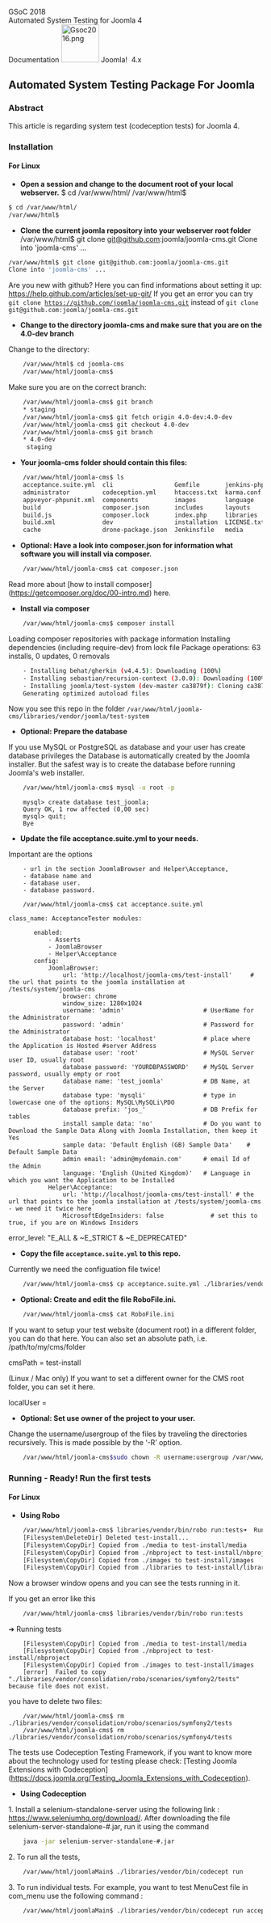 <!-- Filename: J4.x:Automated_System_Testing / Display title: Automated System Testing -->

<span id="main-portal-heading">GSoC 2018  
Automated System Testing for Joomla 4  
Documentation</span> [<img
src="https://docs.joomla.org/images/thumb/7/7d/Gsoc2016.png/75px-Gsoc2016.png"
decoding="async"
srcset="https://docs.joomla.org/images/thumb/7/7d/Gsoc2016.png/113px-Gsoc2016.png 1.5x, https://docs.joomla.org/images/thumb/7/7d/Gsoc2016.png/150px-Gsoc2016.png 2x"
data-file-width="373" data-file-height="373" width="75" height="75"
alt="Gsoc2016.png" />](https://docs.joomla.org/GSOC_2018 "GSOC 2018")
Joomla!  4.x

## Automated System Testing Package For Joomla

### Abstract

This article is regarding system test (codeception tests) for Joomla 4.

### Installation

#### For Linux

- **Open a session and change to the document root of your local
  webserver.**
    $ cd /var/www/html/
    /var/www/html$
```bash
$ cd /var/www/html/
/var/www/html$
```
- **Clone the current joomla repository into your webserver root
  folder**
    /var/www/html$ git clone git@github.com:joomla/joomla-cms.git
    Clone into 'joomla-cms' ...
```bash
/var/www/html$ git clone git@github.com:joomla/joomla-cms.git
Clone into 'joomla-cms' ...
```

Are you new with github? Here you can find informations about setting it
up: <a href="https://help.github.com/articles/set-up-git/"
class="external free" target="_blank"
rel="nofollow noreferrer noopener">https://help.github.com/articles/set-up-git/</a>
If you get an error you can try
`git clone `<a href="https://github.com/joomla/joomla-cms.git" class="external free"
target="_blank"
rel="nofollow noreferrer noopener"><code>https://github.com/joomla/joomla-cms.git</code></a>
instead of `git clone git@github.com:joomla/joomla-cms.git`

- **Change to the directory joomla-cms and make sure that you are on the
  4.0-dev branch**

Change to the directory:

```bash
    /var/www/html$ cd joomla-cms
    /var/www/html/joomla-cms$
```

Make sure you are on the correct branch:

```bash
    /var/www/html/joomla-cms$ git branch
    * staging
    /var/www/html/joomla-cms$ git fetch origin 4.0-dev:4.0-dev
    /var/www/html/joomla-cms$ git checkout 4.0-dev
    /var/www/html/joomla-cms$ git branch
    * 4.0-dev 
     staging
```

- **Your joomla-cms folder should contain this files:**

```bash
    /var/www/html/joomla-cms$ ls
    acceptance.suite.yml  cli                 Gemfile       jenkins-phpunit.xml  modules            RoboFile.php          web.config.txt
    administrator         codeception.yml     htaccess.txt  karma.conf.js        package.json       robots.txt.dist
    appveyor-phpunit.xml  components          images        language             phpunit.xml.dist   scss-lint.yml
    build                 composer.json       includes      layouts              plugins            templates
    build.js              composer.lock       index.php     libraries            README.md          tests
    build.xml             dev                 installation  LICENSE.txt          README.txt         tmp
    cache                 drone-package.json  Jenkinsfile   media                RoboFile.dist.ini  travisci-phpunit.xml
```

- **Optional: Have a look into composer.json for information what
  software you will install via composer.**

```bash
    /var/www/html/joomla-cms$ cat composer.json
```

Read more about \[how to install
composer\](<a href="https://getcomposer.org/doc/00-intro.md" class="external free"
target="_blank"
rel="nofollow noreferrer noopener">https://getcomposer.org/doc/00-intro.md</a>)
here.

- **Install via composer**

```bash
    /var/www/html/joomla-cms$ composer install
```

Loading composer repositories with package information Installing
dependencies (including require-dev) from lock file Package operations:
63 installs, 0 updates, 0 removals

```bash
    - Installing behat/gherkin (v4.4.5): Downloading (100%)
    - Installing sebastian/recursion-context (3.0.0): Downloading (100%)
    - Installing joomla/test-system (dev-master ca3879f): Cloning ca3879f603
    Generating optimized autoload files
```

Now you see this repo in the folder
`/var/www/html/joomla-cms/libraries/vendor/joomla/test-system`

- **Optional: Prepare the database**

If you use MySQL or PostgreSQL as database and your user has create
database privileges the Database is automatically created by the Joomla
installer. But the safest way is to create the database before running
Joomla's web installer.

```bash
    /var/www/html/joomla-cms$ mysql -u root -p
```

```
    mysql> create database test_joomla;
    Query OK, 1 row affected (0,00 sec)
    mysql> quit;
    Bye
```

- **Update the file acceptance.suite.yml to your needs.**

Important are the options

```
    - url in the section JoomlaBrowser and Helper\Acceptance,
    - database name and
    - database user.
    - database password.

    /var/www/html/joomla-cms$ cat acceptance.suite.yml

class_name: AcceptanceTester modules:

       enabled:
           - Asserts
           - JoomlaBrowser
           - Helper\Acceptance
       config:
           JoomlaBrowser:
               url: 'http://localhost/joomla-cms/test-install'     # the url that points to the joomla installation at /tests/system/joomla-cms
               browser: chrome
               window_size: 1280x1024
               username: 'admin'                      # UserName for the Administrator
               password: 'admin'                      # Password for the Administrator
               database host: 'localhost'             # place where the Application is Hosted #server Address
               database user: 'root'                  # MySQL Server user ID, usually root
               database password: 'YOURDBPASSWORD'    # MySQL Server password, usually empty or root
               database name: 'test_joomla'           # DB Name, at the Server
               database type: 'mysqli'                # type in lowercase one of the options: MySQL\MySQLi\PDO
               database prefix: 'jos_'                # DB Prefix for tables
               install sample data: 'no'              # Do you want to Download the Sample Data Along with Joomla Installation, then keep it Yes
               sample data: 'Default English (GB) Sample Data'    # Default Sample Data
               admin email: 'admin@mydomain.com'      # email Id of the Admin
               language: 'English (United Kingdom)'   # Language in which you want the Application to be Installed
           Helper\Acceptance:
               url: 'http://localhost/joomla-cms/test-install' # the url that points to the joomla installation at /tests/system/joomla-cms - we need it twice here
               MicrosoftEdgeInsiders: false             # set this to true, if you are on Windows Insiders
```

error_level: "E_ALL & ~E_STRICT & ~E_DEPRECATED"

- **Copy the file `acceptance.suite.yml` to this repo.**

Currently we need the configuation file twice!

```bash
    /var/www/html/joomla-cms$ cp acceptance.suite.yml ./libraries/vendor/joomla/test-system/src
```

- **Optional: Create and edit the file RoboFile.ini.**

```bash
    /var/www/html/joomla-cms$ cat RoboFile.ini
```

If you want to setup your test website (document root) in a different
folder, you can do that here. You can also set an absolute path, i.e. /path/to/my/cms/folder

cmsPath = test-install

(Linux / Mac only) If you want to set a different owner for the CMS root
folder, you can set it here.

localUser =

- **Optional: Set use owner of the project to your user.**

Change the username/usergroup of the files by traveling the directories
recursively. This is made possible by the ‘-R’ option.

```bash
    /var/www/html/joomla-cms$sudo chown -R username:usergroup /var/www/html/joomla-cms
```

### Running - Ready! Run the first tests

#### For Linux

- **Using Robo**
```bash
    /var/www/html/joomla-cms$ libraries/vendor/bin/robo run:tests➜  Running tests
    [Filesystem\DeleteDir] Deleted test-install...
    [Filesystem\CopyDir] Copied from ./media to test-install/media
    [Filesystem\CopyDir] Copied from ./nbproject to test-install/nbproject
    [Filesystem\CopyDir] Copied from ./images to test-install/images
    [Filesystem\CopyDir] Copied from ./libraries to test-install/libraries
```
  
Now a browser window opens and you can see the tests running in it.

If you get an error like this

```bash
    /var/www/html/joomla-cms$ libraries/vendor/bin/robo run:tests
```

➜ Running tests

```
    [Filesystem\CopyDir] Copied from ./media to test-install/media
    [Filesystem\CopyDir] Copied from ./nbproject to test-install/nbproject
    [Filesystem\CopyDir] Copied from ./images to test-install/images
    [error]  Failed to copy "./libraries/vendor/consolidation/robo/scenarios/symfony2/tests" because file does not exist.
```

you have to delete two files:

```
    /var/www/html/joomla-cms$ rm ./libraries/vendor/consolidation/robo/scenarios/symfony2/tests
    /var/www/html/joomla-cms$ rm ./libraries/vendor/consolidation/robo/scenarios/symfony4/tests
```

The tests use Codeception Testing Framework, if you want to know more
about the technology used for testing please check: \[Testing Joomla
Extensions with Codeception\](<a
href="https://docs.joomla.org/Testing_Joomla_Extensions_with_Codeception"
class="external free" target="_blank"
rel="noreferrer noopener">https://docs.joomla.org/Testing_Joomla_Extensions_with_Codeception</a>).

- **Using Codeception**

1\. Install a selenium-standalone-server using the following link :
<a href="https://www.seleniumhq.org/download/" class="external free"
target="_blank"
rel="nofollow noreferrer noopener">https://www.seleniumhq.org/download/</a>.
After downloading the file selenium-server-standalone-#.jar, run it
using the command
```bash
    java -jar selenium-server-standalone-#.jar
```
2\. To run all the tests,
```bash
    /var/www/html/joomlaMain$ ./libraries/vendor/bin/codecept run
```
3\. To run individual tests. For example, you want to test MenuCest file
in com_menu use the following command :
```bash
    /var/www/html/joomlaMain$ ./libraries/vendor/bin/codecept run acceptance /administrator/components/com_menu/MenuCest 
```
